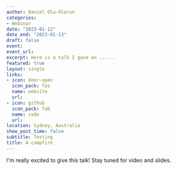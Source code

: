```yaml
---
author: Daniel Ola-Olorun
categories:
- Webinar
date: "2023-01-12"
date_end: "2023-01-13"
draft: false
event: 
event_url: 
excerpt: Here is a talk I gave on ......
featured: true
layout: single
links:
- icon: door-open
  icon_pack: fas
  name: website
  url: 
- icon: github
  icon_pack: fab
  name: code
  url: 
location: Sydney, Australia
show_post_time: false
subtitle: Testing
title: A campfire
---
```


I'm really excited to give this talk! Stay tuned for video and slides.
